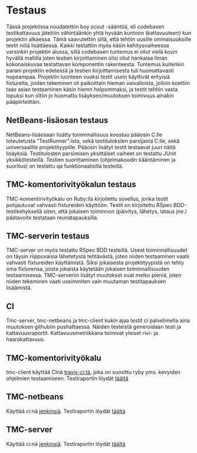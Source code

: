 # Testaus
Tässä projektissa noudatettiin boy scout -sääntöä, eli codebasen testikattavuus jätettiin vähintäänkin yhtä hyvään kuntoon (kattavuuteen) kun projektin alkaessa. Tämä saavutettiin sillä, että tehtiin uusille ominaisuuksille testit niitä lisättäessä. Kaikki testattiin myös käsin kehitysvaiheessa varsinkin projektin alussa, sillä codebasen tuntemus ei ollut vielä kovin hyvällä mallilla joten testien kirjoittaminen olisi ollut hankalaa ilman kokonaiskuvaa testattavan komponentin rakenteesta. Tuntemus kuitenkin parani projektin edetessä ja testien kirjoittamisesta tuli huomattavasti nopeampaa. Projektin luonteen vuoksi testit usein käyttivät erityisiä fixtureita, joiden tekeminen oli paikoittain hieman vaivalloista, jolloin koettiin taas asian testaaminen käsin hiemn helpommaksi, ja testit tehtiin vasta lopuksi kun oltiin jo huomattu lisäyksen/muutoksen toimivuus ainakin pääpiirteittäin.

## NetBeans-lisäosan testaus
NetBeans-lisäosaan lisätty toiminnallisuus koostuu pääosin C:lle toteutetusta "TestRunner":ista, sekä testituloksten parsijasta C:lle, sekä universaalille projektityypille. Pääosin lisätyt testit testaavat juuri näitä lisäyksiä. Testitulosten parsimisen yksittäiset vaiheet on testattu JUnit yksikkötesteillä. Testien suorittaminen (ohjelmakoodin kääntäminen ja suoritus) on testattu qa funktionaalisilla testeillä.

## TMC-komentorivityökalun testaus
TMC-komentirivityökalu on Ruby:lla kirjoitettu sovellus, jonka testit pohjautuvat vahvasti fixtureiden käyttöön. Testit on kirjoitettu RSpec BDD-testikehyksellä siten, että jokaisen toiminnon (päivitys, lähetys, lataus jne.) päätavoite testataan reunatapauksilla.

## TMC-serverin testaus
TMC-server on myös testattu RSpec BDD testeillä. Useat toiminnallisuudet on täysin riippuvaisia lähetetystä tehtävästä, joten niiden testaaminen vaatii vahvasti fixtureiden käyttämistä. Siksi jokaisesta projektityypistä on tehty oma fixturensa, joista jokaista käytetään jokaisen toiminnallisuuden testaamisessa. TMC-serveriin lisätyt muutokset ovat melko pieniä, joten niiden tekeminen vaati useimmiten vain muutaman testitapauksen lisäämistä.

## CI
Tmc-server, tmc-netbeans ja tmc-client kukin ajaa testit ci palvelimella aina muutoksen githubiin pushattaessa. Näiden testeistä generoidaan testi ja kattavuusraportit. Kattavuusmetriikkana toimivat yleiset rivi- ja haarakattavuus.
## TMC-komentorivityökalu
tmc-client käyttää CInä [travis-ci:tä](http://travis-ci.org), joka on suosittu ryby yms. kevyiden ohjelmien testaamiseen. Testiraportin löydät [täältä](https://travis-ci.org/TMCee/tmc-client)
## TMC-netbeans
Käyttää ci:nä [jenkinsiä](http://jenkins-ci.org/). Testiraportin löydät [täältä](http://ci.testmycode.net/job/tmc-netbeans/)
## TMC-server
Käyttää ci:nä [jenkinsiä](http://jenkins-ci.org/). Testiraportin löydät [täältä](http://ci.testmycode.net/job/tmc-server/)
